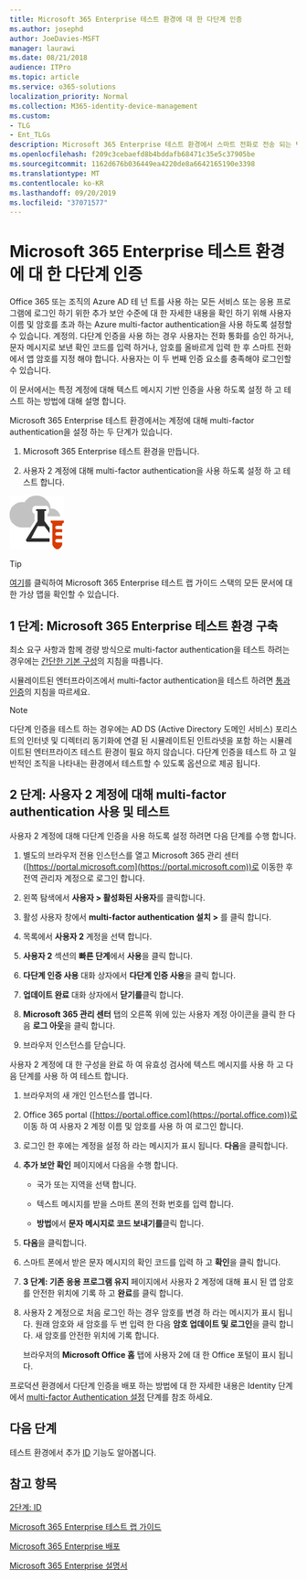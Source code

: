 ```yaml
---
title: Microsoft 365 Enterprise 테스트 환경에 대 한 다단계 인증
ms.author: josephd
author: JoeDavies-MSFT
manager: laurawi
ms.date: 08/21/2018
audience: ITPro
ms.topic: article
ms.service: o365-solutions
localization_priority: Normal
ms.collection: M365-identity-device-management
ms.custom:
- TLG
- Ent_TLGs
description: Microsoft 365 Enterprise 테스트 환경에서 스마트 전화로 전송 되는 텍스트 메시지를 사용 하 여 다단계 인증을 구성 합니다.
ms.openlocfilehash: f209c3cebaefd8b4bddafb68471c35e5c37905be
ms.sourcegitcommit: 1162d676b036449ea4220de8a6642165190e3398
ms.translationtype: MT
ms.contentlocale: ko-KR
ms.lasthandoff: 09/20/2019
ms.locfileid: "37071577"
---
```

# <a name="multi-factor-authentication-for-your-microsoft-365-enterprise-test-environment"></a>Microsoft 365 Enterprise 테스트 환경에 대 한 다단계 인증

Office 365 또는 조직의 Azure AD 테 넌 트를 사용 하는 모든 서비스 또는 응용 프로그램에 로그인 하기 위한 추가 보안 수준에 대 한 자세한 내용을 확인 하기 위해 사용자 이름 및 암호를 초과 하는 Azure multi-factor authentication을 사용 하도록 설정할 수 있습니다. 계정의. 다단계 인증을 사용 하는 경우 사용자는 전화 통화를 승인 하거나, 문자 메시지로 보낸 확인 코드를 입력 하거나, 암호를 올바르게 입력 한 후 스마트 전화에서 앱 암호를 지정 해야 합니다. 사용자는 이 두 번째 인증 요소를 충족해야 로그인할 수 있습니다. 
  
이 문서에서는 특정 계정에 대해 텍스트 메시지 기반 인증을 사용 하도록 설정 하 고 테스트 하는 방법에 대해 설명 합니다.
  
Microsoft 365 Enterprise 테스트 환경에서는 계정에 대해 multi-factor authentication을 설정 하는 두 단계가 있습니다.
  
1. Microsoft 365 Enterprise 테스트 환경을 만듭니다.
    
2. 사용자 2 계정에 대해 multi-factor authentication을 사용 하도록 설정 하 고 테스트 합니다.

![Microsoft 클라우드의 테스트 랩 가이드](media/m365-enterprise-test-lab-guides/cloud-tlg-icon.png) 
    
> [!TIP]
> [여기](https://aka.ms/m365etlgstack)를 클릭하여 Microsoft 365 Enterprise 테스트 랩 가이드 스택의 모든 문서에 대한 가상 맵을 확인할 수 있습니다.
  
## <a name="phase-1-build-out-your-microsoft-365-enterprise-test-environment"></a>1 단계: Microsoft 365 Enterprise 테스트 환경 구축

최소 요구 사항과 함께 경량 방식으로 multi-factor authentication을 테스트 하려는 경우에는 [간단한 기본 구성](lightweight-base-configuration-microsoft-365-enterprise.md)의 지침을 따릅니다.
  
시뮬레이트된 엔터프라이즈에서 multi-factor authentication을 테스트 하려면 [통과 인증](pass-through-auth-m365-ent-test-environment.md)의 지침을 따르세요.
  
> [!NOTE]
> 다단계 인증을 테스트 하는 경우에는 AD DS (Active Directory 도메인 서비스) 포리스트의 인터넷 및 디렉터리 동기화에 연결 된 시뮬레이트된 인트라넷을 포함 하는 시뮬레이트된 엔터프라이즈 테스트 환경이 필요 하지 않습니다. 다단계 인증을 테스트 하 고 일반적인 조직을 나타내는 환경에서 테스트할 수 있도록 옵션으로 제공 됩니다. 
  
## <a name="phase-2-enable-and-test-multi-factor-authentication-for-the-user-2-account"></a>2 단계: 사용자 2 계정에 대해 multi-factor authentication 사용 및 테스트

사용자 2 계정에 대해 다단계 인증을 사용 하도록 설정 하려면 다음 단계를 수행 합니다.
  
1. 별도의 브라우저 전용 인스턴스를 열고 Microsoft 365 관리 센터 ([https://portal.microsoft.com](https://portal.microsoft.com))로 이동한 후 전역 관리자 계정으로 로그인 합니다.
    
2. 왼쪽 탐색에서 **사용자 > 활성화된 사용자**를 클릭합니다.
    
3. 활성 사용자 창에서 **multi-factor authentication 설치 >** 를 클릭 합니다.
    
4. 목록에서 **사용자 2** 계정을 선택 합니다.
    
5. **사용자 2** 섹션의 **빠른 단계**에서 **사용**을 클릭 합니다.
    
6. **다단계 인증 사용** 대화 상자에서 **다단계 인증 사용**을 클릭 합니다.
    
7. **업데이트 완료** 대화 상자에서 **닫기를**클릭 합니다.
    
8. **Microsoft 365 관리 센터** 탭의 오른쪽 위에 있는 사용자 계정 아이콘을 클릭 한 다음 **로그 아웃**을 클릭 합니다.
    
9. 브라우저 인스턴스를 닫습니다.
   
사용자 2 계정에 대 한 구성을 완료 하 여 유효성 검사에 텍스트 메시지를 사용 하 고 다음 단계를 사용 하 여 테스트 합니다.
  
1. 브라우저의 새 개인 인스턴스를 엽니다.
    
2. Office 365 portal ([https://portal.office.com](https://portal.office.com))로 이동 하 여 사용자 2 계정 이름 및 암호를 사용 하 여 로그인 합니다.
    
3. 로그인 한 후에는 계정을 설정 하 라는 메시지가 표시 됩니다. **다음**을 클릭합니다.
    
4. **추가 보안 확인** 페이지에서 다음을 수행 합니다.
    
   - 국가 또는 지역을 선택 합니다.
    
   - 텍스트 메시지를 받을 스마트 폰의 전화 번호를 입력 합니다.
    
   - **방법**에서 **문자 메시지로 코드 보내기를**클릭 합니다.
    
5. **다음**을 클릭합니다.
    
6. 스마트 폰에서 받은 문자 메시지의 확인 코드를 입력 하 고 **확인**을 클릭 합니다.
    
7. **3 단계: 기존 응용 프로그램 유지** 페이지에서 사용자 2 계정에 대해 표시 된 앱 암호를 안전한 위치에 기록 하 고 **완료**를 클릭 합니다.
    
8. 사용자 2 계정으로 처음 로그인 하는 경우 암호를 변경 하 라는 메시지가 표시 됩니다. 원래 암호와 새 암호를 두 번 입력 한 다음 **암호 업데이트 및 로그인**을 클릭 합니다. 새 암호를 안전한 위치에 기록 합니다.
    
    브라우저의 **Microsoft Office 홈** 탭에 사용자 2에 대 한 Office 포털이 표시 됩니다.


프로덕션 환경에서 다단계 인증을 배포 하는 방법에 대 한 자세한 내용은 Identity 단계에서 [multi-factor Authentication 설정](identity-secure-user-sign-ins.md#identity-mfa) 단계를 참조 하세요.
    
## <a name="next-step"></a>다음 단계

테스트 환경에서 추가 [ID](m365-enterprise-test-lab-guides.md#identity) 기능도 알아봅니다.

## <a name="see-also"></a>참고 항목

[2단계: ID](identity-infrastructure.md)

[Microsoft 365 Enterprise 테스트 랩 가이드](m365-enterprise-test-lab-guides.md)

[Microsoft 365 Enterprise 배포](deploy-microsoft-365-enterprise.md)

[Microsoft 365 Enterprise 설명서](https://docs.microsoft.com/microsoft-365-enterprise/)
